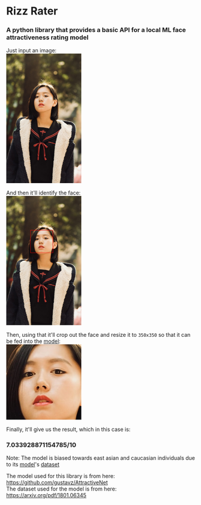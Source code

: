 # Rizz Rater
### A python library that provides a basic API for a local ML face attractiveness rating model 

Just input an image: <br/>
<img src="b.jpg" width="200" />

And then it'll identify the face: <br/>
<img src="detected.jpg" width="200" />

Then, using that it'll crop out the face and resize it to `350x350` so that it can be fed into the [model](https://github.com/gustavz/AttractiveNet): <br/>
<img src="face.jpg" width="200" />

Finally, it'll give us the result, which in this case is:
### 7.033928871154785/10
Note: The model is biased towards east asian and caucasian individuals due to its [model](https://github.com/gustavz/AttractiveNet)'s [dataset](https://arxiv.org/pdf/1801.06345)

The model used for this library is from here: https://github.com/gustavz/AttractiveNet <br/>
The dataset used for the model is from here: https://arxiv.org/pdf/1801.06345 <br/>
